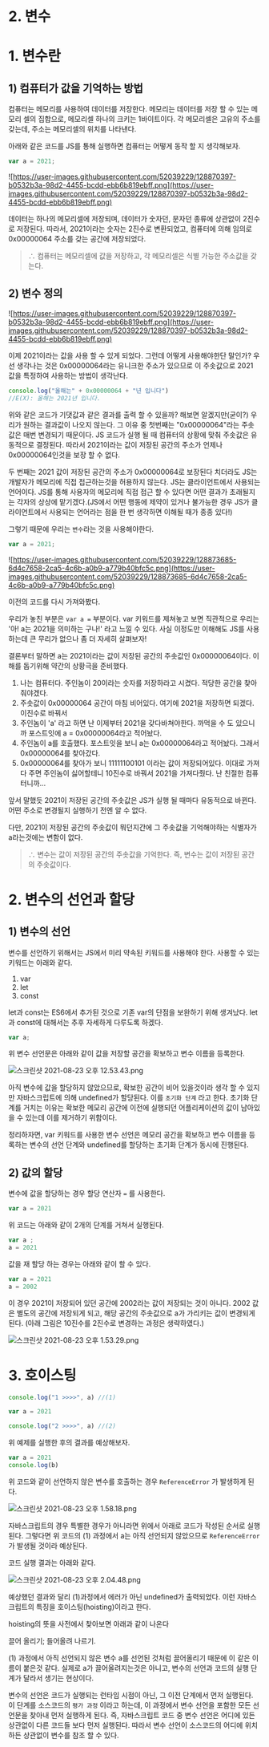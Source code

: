 # 2. 변수

# 1. 변수란

## 1) 컴퓨터가 값을 기억하는 방법

컴퓨터는 메모리를 사용하여 데이터를 저장한다. 메모리는 데이터를 저장 할 수 있는 메모리 셀의 집합으로, 메모리셀 하나의 크키는 1바이트이다. 각 메모리셀은 고유의 주소를 갖는데, 주소는 메모리셀의 위치를 나타낸다.

아래와 같은 코드를 JS를 통해 실행하면 컴퓨터는 어떻게 동작 할 지 생각해보자.

```jsx
var a = 2021;
```

![https://user-images.githubusercontent.com/52039229/128870397-b0532b3a-98d2-4455-bcdd-ebb6b819ebff.png](https://user-images.githubusercontent.com/52039229/128870397-b0532b3a-98d2-4455-bcdd-ebb6b819ebff.png)

데이터는 하나의 메모리셀에 저장되며, 데이터가 숫자던, 문자던 종류에 상관없이 2진수로 저장된다. 따라서, 2021이라는 숫자는 2진수로 변환되었고, 컴퓨터에 의해 임의로 0x00000064 주소를 갖는 공간에 저장되었다. 

> ∴ 컴퓨터는 메모리셀에 값을 저장하고, 각 메모리셀은 식별 가능한 주소값을 갖는다.

## 2) 변수 정의

![https://user-images.githubusercontent.com/52039229/128870397-b0532b3a-98d2-4455-bcdd-ebb6b819ebff.png](https://user-images.githubusercontent.com/52039229/128870397-b0532b3a-98d2-4455-bcdd-ebb6b819ebff.png)

이제 2021이라는 값을 사용 할 수 있게 되었다. 그런데 어떻게 사용해야한단 말인가? 우선 생각나는 것은 0x00000064라는 유니크한 주소가 있으므로 이 주솟값으로 2021 값을 특정하여 사용하는 방법이 생각난다. 

```jsx
console.log("올해는" + 0x00000064 + "년 입니다")
//E(X): 올해는 2021년 입니다.
```

위와 같은 코드가 기댓값과 같은 결과를 출력 할 수 있을까? 해보면 알겠지만(굳이?) 우리가 원하는 결과값이 나오지 않는다. 그 이유 중  첫번째는 "0x00000064"라는 주솟값은 매번 변경되기 때문이다.  JS 코드가 실행 될 때 컴퓨터의 상황에 맞춰 주솟값은 유동적으로 결정된다. 따라서 2021이라는 값이 저장된 공간의 주소가 언제나 0x00000064인것을 보장 할 수 없다. 

두 번째는 2021 값이 저장된 공간의 주소가 0x00000064로 보장된다 치더라도 JS는 개발자가 메모리에 직접 접근하는것을 허용하지 않는다. JS는 클라이언트에서 사용되는 언어이다. JS를 통해 사용자의 메모리에 직접 접근 할 수 있다면 어떤 결과가 초래될지는 각자의 상상에 맡기겠다.(JS에서 어떤 행동에 제약이 있거나 불가능한 경우 JS가 클라이언트에서 사용되는 언어라는 점을 한 번 생각하면 이해될 때가 종종 있다!)

그렇기 때문에 우리는 `변수`라는 것을 사용해야한다. 

```jsx
var a = 2021;
```

![https://user-images.githubusercontent.com/52039229/128873685-6d4c7658-2ca5-4c6b-a0b9-a779b40bfc5c.png](https://user-images.githubusercontent.com/52039229/128873685-6d4c7658-2ca5-4c6b-a0b9-a779b40bfc5c.png)

이전의 코드를 다시 가져와봤다.

우리가 놓친 부분은 `var a =` 부분이다. var 키워드를 제쳐놓고 보면 직관적으로 우리는 '아! a는 2021을 의미하는 구나!' 라고 느낄  수 있다. 사실 이정도만 이해해도 JS를 사용하는데 큰 무리가 없으나 좀 더 자세히 살펴보자!

결론부터 말하면 a는 2021이라는 값이 저장된 공간의 주솟값인 0x00000064이다. 이해를 돕기위해 약간의 상황극을 준비했다.

1. 나는 컴퓨터다. 주인놈이 20이라는 숫자를 저장하라고 시켰다. 적당한 공간을 찾아줘야겠다.
2. 주솟값이 0x00000064 공간이 마침 비어있다. 여기에 2021을 저장하면 되겠다. 이진수로 바꿔서
3. 주인놈이 'a' 라고 하면 난 이제부터 2021을 갖다바쳐야한다. 까먹을 수 도 있으니까 포스트잇에 a = 0x00000064라고 적어놨다.
4. 주인놈이 a를 호출했다. 포스트잇을 보니  a는 0x00000064라고 적어놨다. 그래서 0x00000064를 찾아갔다.
5. 0x00000064를 찾아가 보니 11111100101 이라는 값이 저장되어있다. 이대로 가져다 주면 주인놈이 싫어할테니 10진수로 바꿔서 2021을 가져다줬다. 난 친절한 컴퓨터니까...

앞서 말했듯 2021이 저장된 공간의 주솟값은 JS가 실행 될 때마다 유동적으로 바뀐다. 어떤 주소로 변경될지 실행하기 전엔 알 수 없다. 

다만, 2021이 저장된 공간의 주솟값이 뭐던지간에 그 주솟값을 기억해야하는 식별자가 a라는것에는 변함이 없다.

 

> ∴ 변수는 값이 저장된 공간의 주솟값을 기억한다. 즉, 변수는 값이 저장된 공간의 주솟값이다.

# 2. 변수의 선언과 할당

## 1) 변수의 선언

변수를 선언하기 위해서는 JS에서 미리 약속된 키워드를 사용해야 한다. 사용할 수 있는 키워드는 아래와 같다.

1. var
2. let
3. const

let과 const는 ES6에서 추가된 것으로 기존 var의 단점을 보완하기 위해 생겨났다. let과 const에 대해서는 추후 자세하게 다루도록 하겠다.

```jsx
var a;
```

위 변수 선언문은 아래와 같이 값을 저장할 공간을 확보하고 변수 이름을 등록한다. 

![스크린샷 2021-08-23 오후 12.53.43.png](image/4.png)

아직 변수에 값을 할당하지 않았으므로, 확보한 공간이 비어 있을것이라 생각 할 수 있지만 자바스크립트에 의해 undefined가 할당된다. 이를 `초기화 단계` 라고 한다. 초기화 단계를 거치는 이유는 확보한 메모리 공간에 이전에 실행되던 어플리케이션의 값이 남아있을 수 있는데 이를 제거하기 위함이다. 

정리하자면,  var 키워드를 사용한 변수 선언은  메모리 공간을 확보하고 변수 이름을 등록하는 변수의 선언 단계와 undefined를 할당하는 초기화 단계가 동시에 진행된다.

## 2) 값의 할당

변수에 값을 할당하는 경우 할당 연산자 `=` 를 사용한다. 

```jsx
var a = 2021
```

위 코드는 아래와 같이 2개의 단계를 거쳐서 실행된다.

```jsx
var a ;
a = 2021
```

값을 재 할당 하는 경우는 아래와 같이 할 수 있다.

```jsx
var a = 2021
a = 2002
```

이 경우 2021이 저장되어 있던 공간에 2002라는 값이 저장되는 것이 아니다. 2002 값은 별도의 공간에 저장되게 되고, 해당 공간의 주솟값으로 a가 가리키는 값이 변경되게 된다. (아래 그림은 10진수를 2진수로 변경하는 과정은 생략하였다.)

![스크린샷 2021-08-23 오후 1.53.29.png](image/1.png)

# 3. 호이스팅

```jsx
console.log("1 >>>>", a) //(1)

var a = 2021

console.log("2 >>>>", a) //(2)
```

위 예제를 실행한 후의 결과를 예상해보자. 

```jsx
var a = 2021
console.log(b)
```

위 코드와 같이 선언하지 않은 변수를 호출하는 경우 `ReferenceError` 가 발생하게 된다.

![스크린샷 2021-08-23 오후 1.58.18.png](image/2.png)

자바스크립트의 경우 특별한 경우가 아니라면 위에서 아래로 코드가 작성된 순서로 실행된다. 그렇다면 위 코드의 (1) 과정에서 a는 아직 선언되지 않았으므로 `ReferenceError` 가 발생될 것이라 예상된다.

코드 실행 결과는 아래와 같다.

![스크린샷 2021-08-23 오후 2.04.48.png](image/3.png)

예상했던 결과와 달리 (1)과정에서 에러가 아닌 undefined가 출력되었다. 이런 자바스크립트의 특징을 호이스팅(hoisting)이라고 한다. 

hoisting의 뜻을 사전에서 찾아보면 아래과 같이 나온다

끌어 올리기; 들어올려 나르기.

(1) 과정에서 아직 선언되지 않은 변수 a를 선언된 것처럼 끌어올리기 때문에 이 같은 이름이 붙은것 같다. 실제로 a가 끌어올려지는것은 아니고, 변수의 선언과 코드의 실행 단계가 달라서 생기는 현상이다.

변수의 선언은 코드가 실행되는 런타임 시점이 아닌, 그 이전 단계에서 먼저 실행된다. 이 단계를 소스코드의 `평가 과정` 이라고 하는데, 이 과정에서 변수 선언을 포함한 모든 선언문을 찾아내 먼저 실행하게 된다. 즉, 자바스크립트 코드 중 변수 선언은 어디에 있든 상관없이 다른 코드들 보다 먼저 실행된다. 따라서 변수 선언이 소스코드의 어디에 위치하든 상관없이 변수를 참조 할 수 있다.
